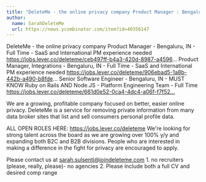 ```yaml
---
title: "DeleteMe - the online privacy company Product Manager : Bengaluru, IN"
author:
  name: SarahDeleteMe
  url: https://news.ycombinator.com/item?id=40356147
---
```

DeleteMe - the online privacy company Product Manager - Bengaluru, IN - Full Time - SaaS and International PM experience needed <a href="https:&#x2F;&#x2F;jobs.lever.co&#x2F;deleteme&#x2F;ceb497ff-b4a3-420d-8987-a4596" rel="nofollow">https:&#x2F;&#x2F;jobs.lever.co&#x2F;deleteme&#x2F;ceb497ff-b4a3-420d-8987-a4596</a>...
Product Manager, Integrations - Bengaluru, IN - Full Time - SaaS and International PM experience needed <a href="https:&#x2F;&#x2F;jobs.lever.co&#x2F;deleteme&#x2F;906ebad5-1a8b-442b-a490-b8fde" rel="nofollow">https:&#x2F;&#x2F;jobs.lever.co&#x2F;deleteme&#x2F;906ebad5-1a8b-442b-a490-b8fde</a>...
Senior Software Engineer - Bengaluru, IN - MUST KNOW Ruby on Rails AND Node.JS - Platform Engineering Team - Full Time 
<a href="https:&#x2F;&#x2F;jobs.lever.co&#x2F;deleteme&#x2F;661d0e52-0ca4-4dc4-a06f-f7f52d2711da" rel="nofollow">https:&#x2F;&#x2F;jobs.lever.co&#x2F;deleteme&#x2F;661d0e52-0ca4-4dc4-a06f-f7f52...</a>

We are a growing, profitable company focused on better, easier online privacy. DeleteMe is a service for removing private information from many data broker sites that list and sell consumers personal profile data.

ALL OPEN ROLES HERE: <a href="https:&#x2F;&#x2F;jobs.lever.co&#x2F;deleteme" rel="nofollow">https:&#x2F;&#x2F;jobs.lever.co&#x2F;deleteme</a> We&#x27;re looking for strong talent across the board as we are growing over 100% y&#x2F;y and expanding both B2C and B2B divisions. People who are interested in making a difference in the fight for privacy are encouraged to apply.

Please contact us at sarah.sulsenti@joindeleteme.com 1. no recruiters (please, really, please)- no agencies 2. Please include both a full CV and desired comp range

